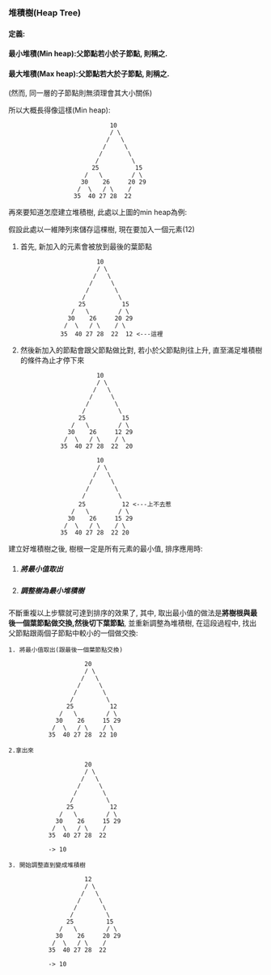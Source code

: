 ### 堆積樹\(Heap Tree\)

#### 定義:

#### 最小堆積\(Min heap\):父節點若小於子節點, 則稱之.

#### 最大堆積\(Max heap\):父節點若大於子節點, 則稱之.

\(然而, 同一層的子節點則無須理會其大小關係\)

所以大概長得像這樣\(Min heap\):

```
                            10
                            / \
                           /   \
                          /     \
                         /       \ 
                        /         \
                       25          15
                     /   \        / \
                    30    26     20 29
                   /  \   / \    /
                  35  40 27 28  22
```

再來要知道怎麼建立堆積樹, 此處以上圖的min heap為例:

假設此處以一維陣列來儲存這棵樹, 現在要加入一個元素\(12\)

1. 首先, 新加入的元素會被放到最後的葉節點

   ```
                        10
                        / \
                       /   \
                      /     \
                     /       \ 
                    /         \
                   25          15
                 /   \        / \
                30    26     20 29
               /  \   / \    / \
              35  40 27 28  22  12 <---這裡
   ```

2. 然後新加入的節點會跟父節點做比對, 若小於父節點則往上升, 直至滿足堆積樹的條件為止才停下來

   ```
                        10
                        / \
                       /   \
                      /     \
                     /       \ 
                    /         \
                   25          15
                 /   \        / \
                30    26     12 29
               /  \   / \    / \
              35  40 27 28  22  20

                        10
                        / \
                       /   \
                      /     \
                     /       \ 
                    /         \
                   25          12 <---上不去惹
                 /   \        / \
                30    26     15 29
               /  \   / \    / \
              35  40 27 28  22 20
   ```

建立好堆積樹之後, 樹根一定是所有元素的最小值, 排序應用時:

1. ##### 將最小值取出
2. ##### 調整樹為最小堆積樹

不斷重複以上步驟就可達到排序的效果了, 其中, 取出最小值的做法是**將樹根與最後一個葉節點做交換,然後切下葉節點**, 並重新調整為堆積樹, 在這段過程中, 找出父節點跟兩個子節點中較小的一個做交換:

```
1. 將最小值取出(跟最後一個葉節點交換)

                     20
                     / \
                    /   \
                   /     \
                  /       \ 
                 /         \
                25          12
              /   \        / \
             30    26     15 29
            /  \   / \    / \
           35  40 27 28  22 10

2.拿出來

                     20
                     / \
                    /   \
                   /     \
                  /       \ 
                 /         \
                25          12
              /   \        / \
             30    26     15 29
            /  \   / \    /
           35  40 27 28  22 

           -> 10

3. 開始調整直到變成堆積樹

                     12
                     / \
                    /   \
                   /     \
                  /       \ 
                 /         \
                25         15
              /   \        / \
             30    26     20 29
            /  \   / \    /
           35  40 27 28  22 

           -> 10
```



